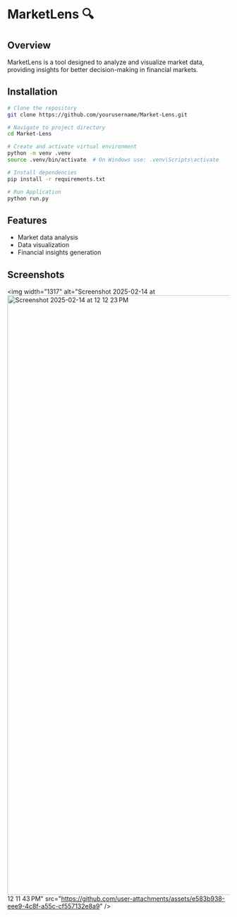 # MarketLens 🔍

## Overview
MarketLens is a tool designed to analyze and visualize market data, providing insights for better decision-making in financial markets.

## Installation
```bash
# Clone the repository
git clone https://github.com/yourusername/Market-Lens.git

# Navigate to project directory
cd Market-Lens

# Create and activate virtual environment
python -m venv .venv
source .venv/bin/activate  # On Windows use: .venv\Scripts\activate

# Install dependencies
pip install -r requirements.txt

# Run Application
python run.py
```

## Features
- Market data analysis
- Data visualization
- Financial insights generation

## Screenshots
<img width="1317" alt="Screenshot 2025-02-14 at<img width="1359" alt="Screenshot 2025-02-14 at 12 12 23 PM" src="https://github.com/user-attachments/assets/87d6af38-5390-4cfe-b799-48538474bcba" />
 12 11 43 PM" src="https://github.com/user-attachments/assets/e583b938-eee9-4c8f-a55c-cf557132e8a9" />



